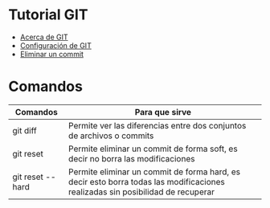 # Tutorial GIT
- [Acerca de GIT](https://git-scm.com/book/es/v2/Inicio---Sobre-el-Control-de-Versiones-Acerca-del-Control-de-Versiones)
- [Configuración de GIT](https://git-scm.com/book/es/v2/Personalizaci%C3%B3n-de-Git-Configuraci%C3%B3n-de-Git)
- [Eliminar un commit](https://www.youtube.com/watch?v=h-xN14zPgsQ&list=PLTd5ehIj0goMCnj6V5NdzSIHBgrIXckGU&index=6)

# Comandos 

| Comandos  | Para que sirve |
|---------- |----------------|
| git diff        | Permite ver las diferencias entre dos conjuntos de archivos o commits |
| git reset       | Permite eliminar un commit de forma soft, es decir no borra las modificaciones|
| git reset --hard| Permite eliminar un commit de forma hard, es decir esto borra todas las modificaciones realizadas sin posibilidad de recuperar |
